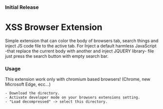 ### Initial Release

# XSS Browser Extension
Simple extension that can color the body of browsers tab, search things and inject JS code file to the active tab.
For Inject a default harmless JavaScript -that replace the current body with another and inject JQUERY library- file just press the search button with empty search bar.
  

### Usage
This extension work only with chromium based browsers! (Chrome, new Microsoft Edge, ecc...)
```
- Download the directory.
- Activate developer mode on your browsers extensions setting.
- "Load decompressed" -> select this directory.
```
